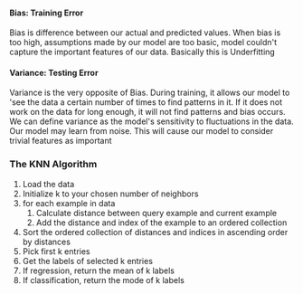 ---
---

#### Bias: Training Error
Bias is difference between our actual and predicted values.
When bias is too high, assumptions made by our model are too basic, model couldn't capture the important features of our data. 
Basically this is Underfitting

#### Variance: Testing Error
Variance is the very opposite of Bias. During training, it allows our model to 'see the data
a certain number of times to find patterns in it. If it does not work on the data for long
enough, it will not find patterns and bias occurs.
We can define variance as the model's sensitivity to fluctuations in the data. Our model
may learn from noise. This will cause our model to consider trivial features as important

### The KNN Algorithm
1. Load the data
2. Initialize k to your chosen number of neighbors
3. for each example in data
	1. Calculate distance between query example and current example
	2. Add the distance and index of the example to an ordered collection
4. Sort the ordered collection of distances and indices in ascending order by distances
5. Pick first k entries
6. Get the labels of selected k entries
7. If regression, return the mean of k labels
8. If classification, return the mode of k labels